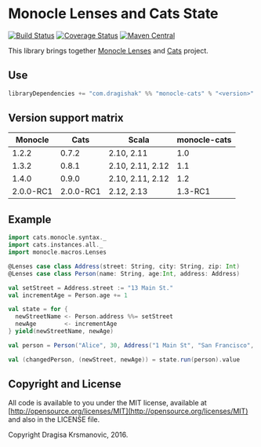 # Monocle Lenses and Cats State

[![Build Status](https://travis-ci.org/dragisak/monocle-cats.svg)](https://travis-ci.org/dragisak/monocle-cats) 
[![Coverage Status](https://coveralls.io/repos/dragisak/monocle-cats/badge.svg?branch=master&service=github)](https://coveralls.io/github/dragisak/monocle-cats?branch=master)
[![Maven Central](https://maven-badges.herokuapp.com/maven-central/com.dragishak/monocle-cats_2.13/badge.svg)](https://maven-badges.herokuapp.com/maven-central/com.dragishak/monocle-cats_2.13) 

This library brings together [Monocle Lenses](https://github.com/julien-truffaut/Monocle)  and [Cats](https://github.com/non/cats) project.

## Use

```scala
libraryDependencies += "com.dragishak" %% "monocle-cats" % "<version>"
```

## Version support matrix

Monocle   | Cats      | Scala            | monocle-cats 
----------|-----------|------------------|-----------------
1.2.2     | 0.7.2     | 2.10, 2.11       | 1.0
1.3.2     | 0.8.1     | 2.10, 2.11, 2.12 | 1.1    
1.4.0     | 0.9.0     | 2.10, 2.11, 2.12 | 1.2  
2.0.0-RC1 | 2.0.0-RC1 | 2.12, 2.13       | 1.3-RC1

## Example

```scala
import cats.monocle.syntax._
import cats.instances.all._
import monocle.macros.Lenses

@Lenses case class Address(street: String, city: String, zip: Int)
@Lenses case class Person(name: String, age:Int, address: Address)

val setStreet = Address.street := "13 Main St."
val incrementAge = Person.age += 1

val state = for {
  newStreetName <- Person.address %%= setStreet
  newAge        <- incrementAge
} yield(newStreetName, newAge)

val person = Person("Alice", 30, Address("1 Main St", "San Francisco", 94123))

val (changedPerson, (newStreet, newAge)) = state.run(person).value

```

## Copyright and License

All code is available to you under the MIT license, available at [http://opensource.org/licenses/MIT](http://opensource.org/licenses/MIT) and also
in the LICENSE file.

Copyright Dragisa Krsmanovic, 2016.
